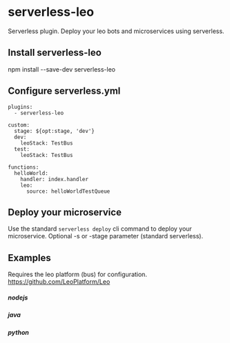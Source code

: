 # serverless-leo
Serverless plugin. Deploy your leo bots and microservices using serverless.

## Install serverless-leo
npm install --save-dev serverless-leo

## Configure serverless.yml
```
plugins:
  - serverless-leo

custom:
  stage: ${opt:stage, 'dev'}
  dev:
    leoStack: TestBus
  test:
    leoStack: TestBus

functions:
  helloWorld:
    handler: index.handler
    leo:
      source: helloWorldTestQueue
```

## Deploy your microservice
Use the standard `serverless deploy` cli command to deploy your microservice. Optional -s or -stage parameter (standard serverless).

## Examples
Requires the leo platform (bus) for configuration. https://github.com/LeoPlatform/Leo
##### nodejs
##### java
##### python
